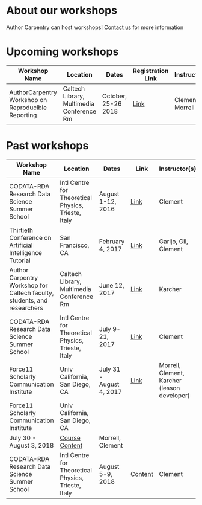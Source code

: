 # About our workshops

Author Carpentry can host workshops!  [Contact us](mailto:authorcarpentry@library.caltech.edu) for more information

# Upcoming workshops

| Workshop Name | Location | Dates | Registration Link | Instructor(s) |
| ---- | ---- | --- | --- | --- |
| AuthorCarpentry Workshop on Reproducible Reporting  | Caltech Library, Multimedia Conference Rm | October, 25-26 2018 | [Link](https://libcal.caltech.edu/event/4623975)| Clement, Morrell |

# Past workshops

| Workshop Name | Location | Dates | Link | Instructor(s) |
| --- | --- | --- | --- | --- | 
| CODATA-RDA Research Data Science Summer School | Intl Centre for Theoretical Physics, Trieste, Italy | August 1-12, 2016 | [Link](http://indico.ictp.it/event/7658/other-view?view=ictptimetable)| Clement |
| Thirtieth Conference on Artificial Intelligence Tutorial | San Francisco, CA | February 4, 2017 | [Link](http://www.aaai.org/Conferences/AAAI/2017/aaai17tutorials.php#SA1) | Garijo, Gil, Clement |
| Author Carpentry Workshop for Caltech faculty, students, and researchers | Caltech Library, Multimedia Conference Rm | June 12, 2017 | [Link](http://libcal.caltech.edu/event/3347086) | Karcher |
| CODATA-RDA Research Data Science Summer School | Intl Centre for Theoretical Physics, Trieste, Italy | July 9-21, 2017 | [Link](http://indico.ictp.it/event/7974/other-view?view=ictptimetable) | Clement |
| Force11 Scholarly Communication Institute | Univ California, San Diego, CA | July 31 - August 4, 2017 | [Link](http://www.force11.org/node/7786/#wt3) | Morrell, Clement, Karcher (lesson developer)
| Force11 Scholarly Communication Institute | Univ California, San Diego, CA |
July 30 - August 3, 2018 | [Course](https://www.force11.org/fsci/2018/course-abstracts#AM2) [Content](https://authorcarpentry.github.io/FSCI-2018/) | Morrell, Clement |
| CODATA-RDA Research Data Science Summer School | Intl Centre for Theoretical Physics, Trieste, Italy | August 5-9, 2018 |[Content](https://authorcarpentry.github.io/DT2018/)| Clement |
